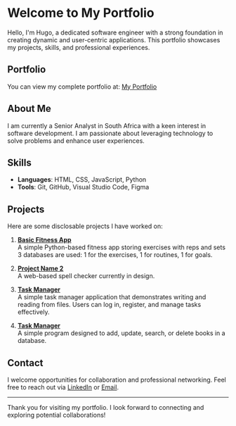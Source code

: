 # Welcome to My Portfolio

Hello, I'm Hugo, a dedicated software engineer with a strong foundation in creating dynamic and user-centric applications. This portfolio showcases my projects, skills, and professional experiences.

## Portfolio

You can view my complete portfolio at: [My Portfolio](https://HugoBrlw.github.io/HugoBrlw)

## About Me

I am currently a Senior Analyst in South Africa with a keen interest in software development. I am passionate about leveraging technology to solve problems and enhance user experiences.

## Skills

- **Languages**: HTML, CSS, JavaScript, Python
- **Tools**: Git, GitHub, Visual Studio Code, Figma

## Projects

Here are some disclosable projects I have worked on:

1. **[Basic Fitness App](https://github.com/HugoBrlw/Basic-Fitness-App)**  
   A simple Python-based fitness app storing exercises with reps and sets 3 databases are used: 1 for the exercises, 1 for routines, 1 for goals.

2. **[Project Name 2](https://github.com/HugoBrlw/spell_checker)**  
   A web-based spell checker currently in design.

3. **[Task Manager](https://github.com/HugoBrlw/Task-Manager)**  
   A simple task manager application that demonstrates writing and reading from files. Users can log in, register, and manage tasks effectively.

4. **[Task Manager](https://github.com/HugoBrlw/Task-Manager)**  
   A simple program designed to add, update, search, or delete books in a database.


## Contact

I welcome opportunities for collaboration and professional networking. Feel free to reach out via [LinkedIn](https://www.linkedin.com/in/hugo-barlow-a102151b0/) or [Email](mailto:hugobrlw@gmail.com).

---

Thank you for visiting my portfolio. I look forward to connecting and exploring potential collaborations!
